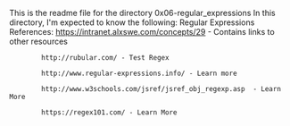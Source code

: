 This is the readme file for the directory 0x06-regular_expressions
In this directory, I'm expected to know the following:
    Regular Expressions
References:
            https://intranet.alxswe.com/concepts/29 - Contains links to other resources

            http://rubular.com/ - Test Regex

            http://www.regular-expressions.info/ - Learn more
            
            http://www.w3schools.com/jsref/jsref_obj_regexp.asp  - Learn More

            https://regex101.com/ - Learn More


            
